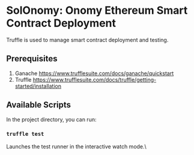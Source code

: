 # SolOnomy: Onomy Ethereum Smart Contract Deployment

Truffle is used to manage smart contract deployment and testing.

## Prerequisites
1) Ganache https://www.trufflesuite.com/docs/ganache/quickstart
2) Truffle https://www.trufflesuite.com/docs/truffle/getting-started/installation

## Available Scripts

In the project directory, you can run:

### `truffle test`

Launches the test runner in the interactive watch mode.\

